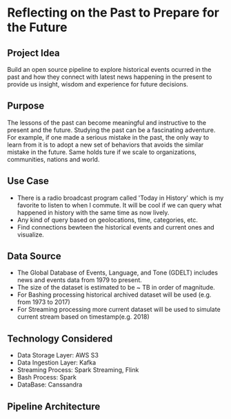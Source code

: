 # Reflecting on the Past to Prepare for the Future
## Project Idea
Build an open source pipeline to explore historical events ocurred in the past and how they connect with latest news happening in the present to provide us insight, wisdom and experience for future decisions.  
## Purpose
The lessons of the past can become meaningful and instructive to the present and the future. Studying the past can be a fascinating adventure. For example, if one made a serious mistake in the past, the only way to learn from it is to adopt a new set of behaviors that avoids the similar mistake in the future. Same holds ture if we scale to organizations, communities, nations and world. 
## Use Case
* There is a radio broadcast program called 'Today in History' which is my favorite to listen to when I commute. It will be cool if we can query what happened in history with the same time as now lively.
* Any kind of query based on geolocations, time, categories, etc. 
* Find connections bewteen the historical events and current ones and visualize.  
## Data Source
* The Global Database of Events, Language, and Tone (GDELT) includes news and events data from 1979 to present. 
* The size of the dataset is estimated to be ~ TB in order of magnitude.
* For Bashing processing historical archived dataset will be used (e.g. from 1973 to 2017)
* For Streaming processing more current dataset will be used to simulate current stream based on timestamp(e.g. 2018)
## Technology Considered
* Data Storage Layer: AWS S3
* Data Ingestion Layer: Kafka
* Streaming Process: Spark Streaming, Flink
* Bash Process: Spark
* DataBase: Canssandra
## Pipeline Architecture
